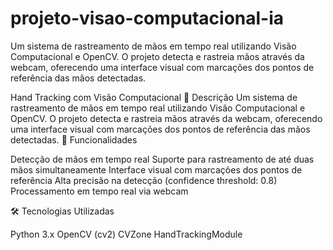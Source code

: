 # projeto-visao-computacional-ia
Um sistema de rastreamento de mãos em tempo real utilizando Visão Computacional e OpenCV. O projeto detecta e rastreia mãos através da webcam, oferecendo uma interface visual com marcações dos pontos de referência das mãos detectadas.

Hand Tracking com Visão Computacional
📝 Descrição
Um sistema de rastreamento de mãos em tempo real utilizando Visão Computacional e OpenCV. O projeto detecta e rastreia mãos através da webcam, oferecendo uma interface visual com marcações dos pontos de referência das mãos detectadas.
🚀 Funcionalidades

Detecção de mãos em tempo real
Suporte para rastreamento de até duas mãos simultaneamente
Interface visual com marcações dos pontos de referência
Alta precisão na detecção (confidence threshold: 0.8)
Processamento em tempo real via webcam

🛠️ Tecnologias Utilizadas

Python 3.x
OpenCV (cv2)
CVZone
HandTrackingModule
